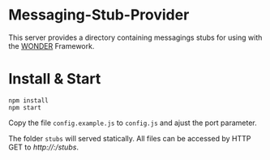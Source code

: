# Messaging-Stub-Provider
This server provides a directory containing messagings stubs for using with the [WONDER](https://github.com/d-koppenhagen/wonder) Framework.

# Install & Start
```
npm install
npm start
```

Copy the file `config.example.js` to `config.js` and ajust the port parameter. 

The folder `stubs` will served statically. All files can be accessed by HTTP GET to _http://<youripordomain>:<port>/stubs_.
